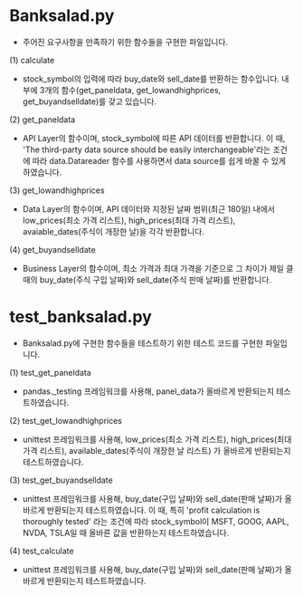 # Banksalad.py

- 주어진 요구사항을 만족하기 위한 함수들을 구현한 파일입니다. 


(1) calculate
- stock_symbol의 입력에 따라 buy_date와 sell_date를 반환하는 함수입니다. 
  내부에 3개의 함수(get_paneldata, get_lowandhighprices, get_buyandselldate)를 갖고 있습니다. 
  
(2) get_paneldata
- API Layer의 함수이며, stock_symbol에 따른 API 데이터를 반환합니다. 
  이 때, 'The third-party data source should be easily interchangeable'라는 조건에 따라 
  data.Datareader 함수를 사용하면서 data source를 쉽게 바꿀 수 있게 하였습니다. 
  
 
(3) get_lowandhighprices
- Data Layer의 함수이며, API 데이터와 지정된 날짜 범위(최근 180일) 내에서
  low_prices(최소 가격 리스트), high_prices(최대 가격 리스트), avaiable_dates(주식이 개장한 날)을 각각 반환합니다. 

(4) get_buyandselldate
- Business Layer의 함수이며, 최소 가격과 최대 가격을 기준으로 
  그 차이가 제일 클 때의 buy_date(주식 구입 날짜)와 sell_date(주식 판매 날짜)를 반환합니다.  
   
   
   
# test_banksalad.py

- Banksalad.py에 구현한 함수들을 테스트하기 위한 테스트 코드를 구현한 파일입니다. 


(1) test_get_paneldata
- pandas._testing 프레임워크를 사용해, panel_data가 올바르게 반환되는지 테스트하였습니다. 

(2) test_get_lowandhighprices
- unittest 프레임워크를 사용해, low_prices(최소 가격 리스트), high_prices(최대 가격 리스트), available_dates(주식이 개장한 날 리스트)
  가 올바르게 반환되는지 테스트하였습니다.
  
(3) test_get_buyandselldate
- unittest 프레임워크를 사용해, buy_date(구입 날짜)와 sell_date(판매 날짜)가 올바르게 반환되는지 테스트하였습니다. 
  이 때, 특히 'profit calculation is thoroughly tested' 라는 조건에 따라 
  stock_symbol이 MSFT, GOOG, AAPL, NVDA, TSLA일 때 올바른 값을 반환하는지 테스트하였습니다. 
  
(4) test_calculate
- unittest 프레임워크를 사용해, buy_date(구입 날짜)와 sell_date(판매 날짜)가 올바르게 반환되는지 테스트하였습니다. 


  
  
  
